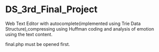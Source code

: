 # DS_3rd_Final_Project
Web Text Editor with autocomplete(implemented using Trie Data Structure),compressing using Huffman coding and analysis of emotion using the text content.

final.php must be opened first.

